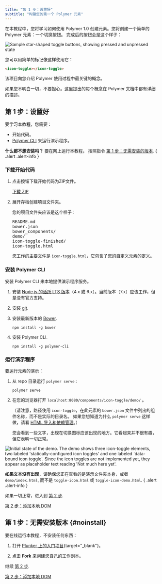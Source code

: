```yaml
---
title: "第 1 步：设置好"
subtitle: "构建您的第一个 Polymer 元素"
---
```


<!-- toc -->

在本教程中，您将学习如何使用 Polymer 1.0 创建元素。您将创建一个简单的 Polymer 元素：一个切换按钮。
完成后的按钮会是这个样子：

![Sample star-shaped toggle buttons, showing pressed and unpressed
state](/images/1.0/first-element/sample-toggles.png)

您可以用简单的标记像这样使用它：

```html
<icon-toggle></icon-toggle>
```

该项目向您介绍 Polymer 使用过程中最关键的概念。

如果您不明白一切，不要担心。这里提出的每个概念在 Polymer 文档中都有详细的描述。


## 第 1 步：设置好

要学习本教程，您需要：

-   开始代码。
-   [Polymer CLI](/1.0/docs/tools/polymer-cli) 来运行演示程序。


**什么都不想安装吗？** 要在网上运行本教程，
按照指令 [第 1 步：无需安装的版本](#noinstall).
{ .alert .alert-info }


### 下载开始代码

1.  点击按钮下载开始代码为ZIP文件。

    <a class="blue-button" href="https://github.com/googlecodelabs/polymer-first-elements/releases/download/v1.0/polymer-first-elements.zip">
      下载 ZIP
    </a>

2.  展开存档创建项目文件夹。

    您的项目文件夹应该是这个样子：

    <pre>
    README.md
    bower.json
    bower_components/
    demo/
    icon-toggle-finished/
    icon-toggle.html
    </pre>

    您工作的主要文件是 `icon-toggle.html`，它包含了您的自定义元素的定义。


### 安装 Polymer CLI

安装 Polymer CLI 来本地提供演示程序服务。

1.  安装 [Node.js 的活跃 LTS 版本](https://github.com/nodejs/LTS)（4.x 或 6.x）。当前版本（7.x）应该工作，但是没有官方支持。

2.  安装 [git](https://git-scm.com/downloads).

3.  安装最新版本的 [Bower](http://bower.io/#install-bower).

        npm install -g bower

4.  安装 Polymer CLI.

        npm install -g polymer-cli

### 运行演示程序

要运行元素的演示：

1.  从 repo 目录运行 `polymer serve` :

        polymer serve

2.  在您的浏览器打开 `localhost:8080/components/icon-toggle/demo/` 。

    （请注意，路径使用 `icon-toggle`，在此元素的 `bower.json` 文件中列出的组件名称，而不是实际的目录名。
    如果您想知道为什么 `polymer serve` 这样做，请看 [HTML 导入和依赖管理](/1.0/docs/tools/polymer-cli#element-imports)。）

    您会看到一些文字，出现在切换图标应该出现的地方。它看起来并不很有趣，但它表明一切正常。


<img src="/images/1.0/first-element/starting-state.png" alt="Initial state of the demo. The demo shows three icon-toggle elements, two labeled 'statically-configured icon toggles' and one labeled 'data-bound icon toggle'. Since the icon toggles are not implemented yet, they appear as placeholder text reading 'Not much here yet'." title="Initial demo">

**如果文本没有出现**，请确保您正在查看的是演示文件夹本身，或者 `demo/index.html`,
而不是 `toggle-icon.html` 或 `toggle-icon-demo.html`.
{ .alert .alert-info }

如果一切正常，进入到 [第 2 步](step-2).

<a class="blue-button" href="step-2">第 2 步：添加本地 DOM</a>



## 第 1 步：无需安装版本 {#noinstall}

要在线运行本教程，不安装任何东西：

1.  打开 [Plunker 上的入门项目](https://plnkr.co/edit/QfsudzAPCbAu56Qpb7eB?p=preview){target="\_blank"}。

2. 点击 **Fork** 来创建您自己的工作副本。

继续 [第 2 步](step-2).

<a class="blue-button" href="step-2">第 2 步：添加本地 DOM</a>
